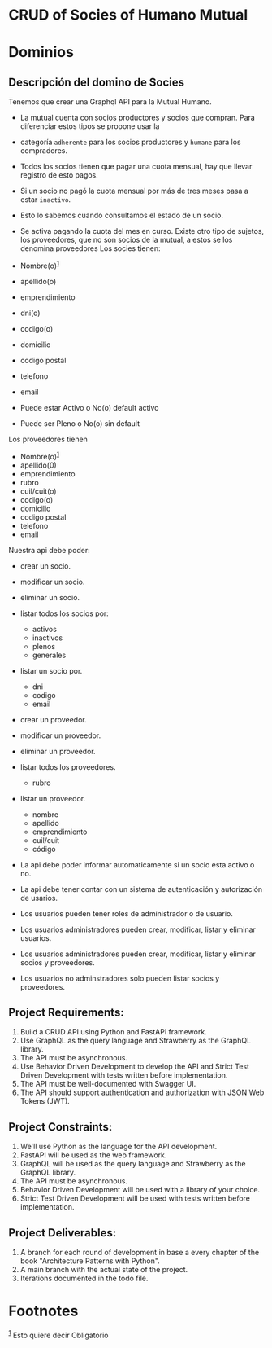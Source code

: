 # CRUD of Socies of Humano Mutual
# Dominios

## Descripción del domino de Socies
Tenemos que crear una Graphql API para la Mutual Humano.
- La mutual cuenta con socios productores y socios que compran. Para diferenciar estos tipos se propone usar la
- categoría `adherente` para los socios productores y `humane` para los compradores.
- Todos los socios tienen que pagar una cuota mensual, hay que llevar registro de esto pagos.
- Si un socio no pagó la cuota mensual por más de tres meses pasa a estar `inactivo`.
- Esto lo sabemos cuando consultamos el estado de un socio.
- Se activa pagando la cuota del mes en curso.
Existe otro tipo de sujetos, los proveedores, que no son socios de la mutual, a estos se los denomina proveedores
Los socies tienen:

- Nombre(o)<sup><a id="fnr.1" class="footref" href="#fn.1" role="doc-backlink">1</a></sup>
- apellido(o)
- emprendimiento
- dni(o)
- codigo(o)
- domicilio
- codigo postal
- telefono
- email
- Puede estar Activo o No(o) default activo
- Puede ser Pleno o No(o) sin default

Los proveedores tienen

- Nombre(o)<sup><a id="fnr.1.100" class="footref" href="#fn.1" role="doc-backlink">1</a></sup>
- apellido(0)
- emprendimiento
- rubro
- cuil/cuit(o)
- codigo(o)
- domicilio
- codigo postal
- telefono
- email

Nuestra api debe poder:
- crear un socio.
- modificar un socio.
- eliminar un socio.
- listar todos los socios por:
    - activos
    - inactivos
    - plenos
    - generales
- listar un socio por.
    - dni
    - codigo
    - email
- crear un proveedor.
- modificar un proveedor.
- eliminar un proveedor.
- listar todos los proveedores.
  - rubro
- listar un proveedor.
  - nombre
  - apellido
  - emprendimiento
  - cuil/cuit
  - código

- La api debe poder informar automaticamente si un socio esta activo o no.
- La api debe tener contar con un sistema de autenticación y autorización de usarios.
- Los usuarios pueden tener roles de administrador o de usuario.
- Los usuarios administradores pueden crear, modificar, listar y eliminar usuarios.
- Los usuarios administradores pueden crear, modificar, listar y eliminar socios y proveedores.
- Los usuarios no adminstradores solo pueden listar socios y proveedores.
 
## Project Requirements:

1. Build a CRUD API using Python and FastAPI framework.
2. Use GraphQL as the query language and Strawberry as the GraphQL library.
3. The API must be asynchronous.
4. Use Behavior Driven Development to develop the API and Strict Test Driven Development with tests written before
   implementation.
5. The API must be well-documented with Swagger UI.
6. The API should support authentication and authorization with JSON Web Tokens (JWT).

## Project Constraints:

1. We'll use Python as the language for the API development.
2. FastAPI will be used as the web framework.
3. GraphQL will be used as the query language and Strawberry as the GraphQL library.
4. The API must be asynchronous.
5. Behavior Driven Development will be used with a library of your choice.
6. Strict Test Driven Development will be used with tests written before implementation.

## Project Deliverables:
1. A branch for each round of development in base a every chapter of the book "Architecture Patterns with Python".
2. A main branch with the actual state of the project.
3. Iterations documented in the todo file.


# Footnotes

<sup><a id="fn.1" href="#fnr.1">1</a></sup> Esto quiere decir Obligatorio
